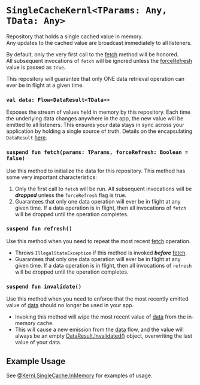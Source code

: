 # `SingleCacheKernl<TParams: Any, TData: Any>`
Repository that holds a single cached value in memory. <br>
Any updates to the cached value are broadcast immediately to all listeners.

By default, only the very first call to the [fetch](#suspend-fun-fetchdata-tparams-forcerefresh-boolean--false) method will be honored.<br>All subsequent invocations of `fetch` will
be ignored unless the [forceRefresh](#suspend-fun-fetchdata-tparams-forcerefresh-boolean--false) value is passed as `true`.

This repository will guarantee that only ONE data retrieval operation can ever be in flight at a given time.

### `val data: Flow<DataResult<TData>>`
Exposes the stream of values held in memory by this repository. Each time the underlying data changes anywhere in the
app, the new value will be emitted to all listeners. This ensures your data stays in sync across your application by holding a
single source of truth. Details on the encapsulating `DataResult` [here](../DATA_RESULT.md).

### `suspend fun fetch(params: TParams, forceRefresh: Boolean = false)`
Use this method to initialize the data for this repository. This method has some very important characteristics:
1. Only the first call to `fetch` will be run. All subsequent invocations will be **_dropped_** unless the `forceRefresh` flag is true.
2. Guarantees that only one data operation will ever be in flight at any given time. If a data operation is in flight, then all invocations of `fetch` will be dropped until the operation completes.

### `suspend fun refresh()`
Use this method when you need to repeat the most recent [fetch](#suspend-fun-fetchdata-tparams-forcerefresh-boolean--false) operation.
- Throws `IllegalStateException` if this method is invoked **_before_** [fetch](#suspend-fun-fetchdata-tparams-forcerefresh-boolean--false).
- Guarantees that only one data operation will ever be in flight at any given time. If a data operation is in flight, then all invocations of `refresh` will be dropped until the operation completes.

### `suspend fun invalidate()`
Use this method when you need to enforce that the most recently emitted value of [data](#val-data-flowdataresulttdata)
should no longer be used in your app.
- Invoking this method will wipe the most recent value of [data](#val-data-flowdataresulttdata) from the in-memory cache.
- This will cause a new emission from the [data](#val-data-flowdataresulttdata) flow, and the value will always be an empty [DataResult.Invalidated()](../DATA_RESULT.md) object, overwriting the last value of your data.


## Example Usage
See [@Kernl.SingleCache.InMemory](../annotations/SINGLE_MEMORY_CACHE.md) for examples of usage.